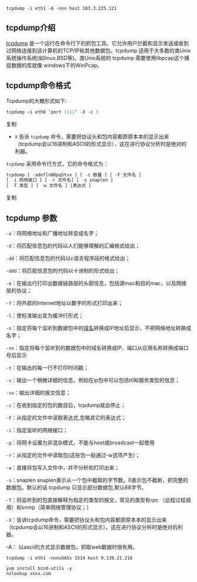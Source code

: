 ```
tcpdump -i eth1 -A -nnn host 183.3.225.121
```

## **tcpdump介绍**

[tcpdump](http://en.wikipedia.org/wiki/Tcpdump) 是一个运行在命令行下的抓包工具。它允许用户拦截和显示发送或收到过网络连接到该计算机的TCP/IP和其他数据包。tcpdump 适用于大多数的类Unix系统操作系统(如linux,BSD等)。类Unix系统的 tcpdump 需要使用libpcap这个捕捉数据的库就像 windows下的WinPcap。

## tcpdump命令格式

Tcpdump的大概形式如下:

```javascript
tcpdump –i eth0 ’port 1111‘ -X -c 3
```

复制

- `X` 告诉 `tcpdump` 命令，需要把协议头和包内容都原原本本的显示出来（tcpdump会以16进制和ASCII的形式显示），这在进行协议分析时是绝对的利器。

`tcpdump` 采用命令行方式，它的命令格式为：

```javascript
tcpdump [ -adeflnNOpqStvx ] [ -c 数量 ] [ -F 文件名 ]
[ -i 网络接口 ] [ -r 文件名] [ -s snaplen ]
[ -T 类型 ] [ -w 文件名 ] [表达式 ]
```

复制

## tcpdump 参数

`-a`：将网络地址和广播地址转变成名字；

`-d`：将匹配信息包的代码以人们能够理解的汇编格式给出；

`-dd`：将匹配信息包的代码以c语言程序段的格式给出；

`-ddd`：将匹配信息包的代码以十进制的形式给出；

`-e`：在输出行打印出数据链路层的头部信息，包括源mac和目的mac，以及网络层的协议；

`-f`：将外部的Internet地址以数字的形式打印出来；

`-l`：使标准输出变为缓冲行形式；

`-n`：指定将每个监听到数据包中的[域名](https://cloud.tencent.com/act/pro/domain-sales?from=20065&from_column=20065)转换成IP地址后显示，不把网络地址转换成名字；

`-nn`：指定将每个监听到的数据包中的域名转换成IP、端口从应用名称转换成端口号后显示

`-t`：在输出的每一行不打印时间戳；

`-v`：输出一个稍微详细的信息，例如在ip包中可以包括ttl和服务类型的信息；

`-vv`：输出详细的报文信息；

`-c`：在收到指定的包的数目后，tcpdump就会停止；

`-F`：从指定的文件中读取表达式,忽略其它的表达式；

`-i`：指定监听的网络接口；

`-p`：将网卡设置为非混杂模式，不能与host或broadcast一起使用

`-r`：从指定的文件中读取包(这些包一般通过-w选项产生)；

`-w`：直接将包写入文件中，并不分析和打印出来；

`-s`：snaplen snaplen表示从一个包中截取的字节数。0表示包不截断，抓完整的数据包。默认的话 tcpdump 只显示部分数据包,默认68字节。

`-T`：将监听到的包直接解释为指定的类型的报文，常见的类型有rpc （远程过程调用）和snmp（简单网络管理协议；）

`-X`：告诉tcpdump命令，需要把协议头和包内容都原原本本的显示出来（tcpdump会以16进制和ASCII的形式显示），这在进行协议分析时是绝对的利器。

-A：  以ascii的方式显示数据包，抓取web数据时很有用。

```
tcpdump -i eth1 -nnnvXASs 1514 host 9.139.21.216
```



```
yum install bind-utils -y
nslookup xxxx.com
```



